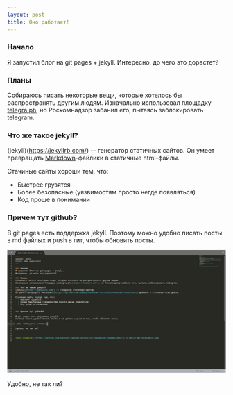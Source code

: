 ```yaml
---
layout: post
title: Оно работает!
---
```


### Начало
Я запустил блог на git pages + jekyll.
Интересно, до чего это дорастет?

### Планы
Собираюсь писать некоторые вещи, которые хотелось бы распространять другим людям.
Изначально использовал площадку [telegra.ph](https://telegra.ph/), но Роскомнадзор забанил его, пытаясь заблокировать telegram.

### Что же такое jekyll?
(jekyll)(https://jekyllrb.com/) -- генератор статичных сайтов.
Он умеет превращать [Markdown](https://github.com/adam-p/markdown-here/wiki/Markdown-Cheatsheet)-файлики в статичные html-файлы.

Стачиные сайты хороши тем, что:
  * Быстрее грузятся
  * Более безопасные (уязвимостям просто негде появляться)
  * Код проще в понимании


### Причем тут github?

В git pages есть поддержка jekyll.
Поэтому можно удобно писать посты в md файлых и push в гит, чтобы обновить посты.

![alt text][post-example]

Удобно, не так ли? 



[post-example]: https://github.com/igoose1/igoose1.github.io/raw/master/images/2018-6-15-Hello-World/example.png
